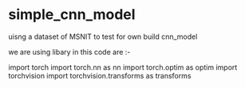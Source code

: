 # simple_cnn_model

uisng a dataset of MSNIT to test for own build cnn_model

we are using libary in this code are :-

import torch
import torch.nn as nn
import torch.optim as optim
import torchvision
import torchvision.transforms as transforms
